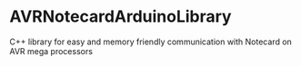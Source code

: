# AVRNotecardArduinoLibrary

C++ library for easy and memory friendly communication with Notecard on AVR mega processors
